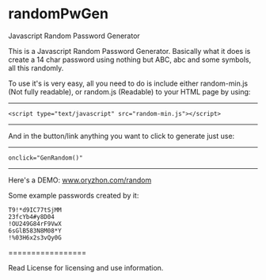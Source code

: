 randomPwGen
===========

Javascript Random Password Generator

This is a Javascript Random Password Generator. Basically what it does is create a 14 char password using nothing but ABC, abc and some symbols, all this randomly.

To use it's is very easy, all you need to do is include either random-min.js (Not fully readable), or random.js (Readable) to your HTML page by using:
_______________
`<script type="text/javascript" src="random-min.js"></script>`
_______________

And in the button/link anything you want to click to generate just use: 

_______________
`onclick="GenRandom()"`
_______________


Here's a DEMO: www.oryzhon.com/random

Some example passwords created by it:

```
T9!*d9IC77tSjMM 
23fcYb4#y8D04 
!OU249G84rF9VwX 
6sGlB583N8M08*Y 
!%03H6x2s3vQy0G
```

=================

Read License for licensing and use information.
